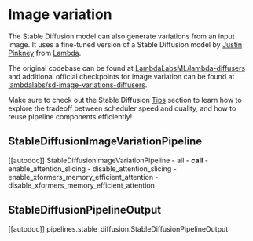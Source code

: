 <!--Copyright 2024 The HuggingFace Team. All rights reserved.

Licensed under the Apache License, Version 2.0 (the "License"); you may not use this file except in compliance with
the License. You may obtain a copy of the License at

http://www.apache.org/licenses/LICENSE-2.0

Unless required by applicable law or agreed to in writing, software distributed under the License is distributed on
an "AS IS" BASIS, WITHOUT WARRANTIES OR CONDITIONS OF ANY KIND, either express or implied. See the License for the
specific language governing permissions and limitations under the License.
-->

# Image variation

The Stable Diffusion model can also generate variations from an input image. It uses a fine-tuned version of a Stable Diffusion model by [Justin Pinkney](https://www.justinpinkney.com/) from [Lambda](https://lambdalabs.com/).

The original codebase can be found at [LambdaLabsML/lambda-diffusers](https://github.com/LambdaLabsML/lambda-diffusers#stable-diffusion-image-variations) and additional official checkpoints for image variation can be found at [lambdalabs/sd-image-variations-diffusers](https://huggingface.co/lambdalabs/sd-image-variations-diffusers).

<Tip>

Make sure to check out the Stable Diffusion [Tips](fort-obsidian/diffusers/docs/source/en/api/pipelines/stable_diffusion/overview.md#tips) section to learn how to explore the tradeoff between scheduler speed and quality, and how to reuse pipeline components efficiently!

</Tip>

## StableDiffusionImageVariationPipeline

[[autodoc]] StableDiffusionImageVariationPipeline
	- all
	- __call__
	- enable_attention_slicing
	- disable_attention_slicing
	- enable_xformers_memory_efficient_attention
	- disable_xformers_memory_efficient_attention

## StableDiffusionPipelineOutput

[[autodoc]] pipelines.stable_diffusion.StableDiffusionPipelineOutput
